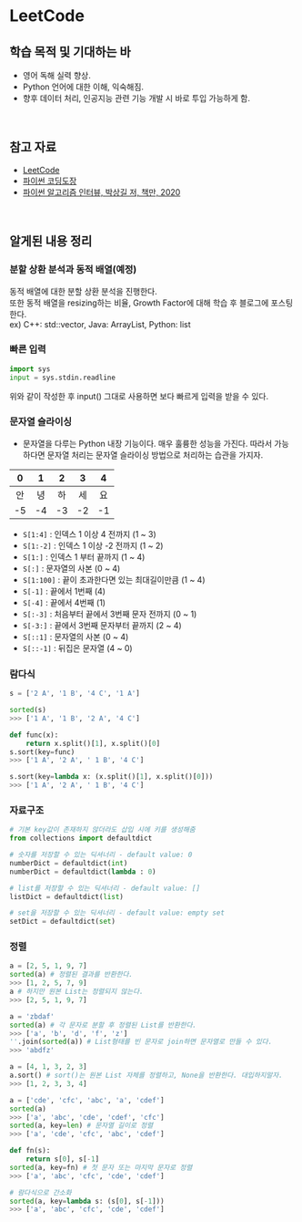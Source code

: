# LeetCode

## 학습 목적 및 기대하는 바

- 영어 독해 실력 향상.
- Python 언어에 대한 이해, 익숙해짐.
- 향후 데이터 처리, 인공지능 관련 기능 개발 시 바로 투입 가능하게 함.



<br>



## 참고 자료

- [LeetCode](https://leetcode.com/)
- [파이썬 코딩도장](https://dojang.io/course/view.php?id=7)
- [파이썬 알고리즘 인터뷰, 박상길 저, 책만, 2020](http://www.kyobobook.co.kr/product/detailViewKor.laf?mallGb=KOR&ejkGb=KOR&barcode=9791189909178)



<br>



## 알게된 내용 정리

### 분할 상환 분석과 동적 배열(예정)

동적 배열에 대한 분할 상환 분석을 진행한다.   
또한 동적 배열을 resizing하는 비율, Growth Factor에 대해 학습 후 블로그에 포스팅한다.   
ex) C++: std::vector, Java: ArrayList, Python: list   

### 빠른 입력
```python
import sys
input = sys.stdin.readline
```
위와 같이 작성한 후 input() 그대로 사용하면 보다 빠르게 입력을 받을 수 있다.

### 문자열 슬라이싱
- 문자열을 다루는 Python 내장 기능이다. 매우 훌륭한 성능을 가진다. 따라서 가능하다면 문자열 처리는 문자열 슬라이싱 방법으로 처리하는 습관을 가지자.    

|  0   |  1   |  2   |  3   |  4   |
| :--: | :--: | :--: | :--: | :--: |
|  안  |  녕  |  하  |  세  |  요  |
|  -5  |  -4  |  -3  |  -2  |  -1  |

- `S[1:4]` : 인덱스 1 이상 4 전까지 (1 ~ 3)
- `S[1:-2]` : 인덱스 1 이상 -2 전까지 (1 ~ 2)
- `S[1:]` : 인덱스 1 부터 끝까지 (1 ~ 4)
- `S[:]` : 문자열의 사본 (0 ~ 4)
- `S[1:100]` : 끝이 초과한다면 있는 최대길이만큼 (1 ~ 4)
- `S[-1]` : 끝에서 1번째 (4)
- `S[-4]` : 끝에서 4번째 (1)
- `S[:-3]` : 처음부터 끝에서 3번째 문자 전까지 (0 ~ 1)
- `S[-3:]` : 끝에서 3번째 문자부터 끝까지 (2 ~ 4)
- `S[::1]` : 문자열의 사본 (0 ~ 4)
- `S[::-1]` : 뒤집은 문자열 (4 ~ 0)

### 람다식

```python
s = ['2 A', '1 B', '4 C', '1 A']

sorted(s)
>>> ['1 A', '1 B', '2 A', '4 C']

def func(x):
    return x.split()[1], x.split()[0]
s.sort(key=func)
>>> ['1 A', '2 A', ' 1 B', '4 C']

s.sort(key=lambda x: (x.split()[1], x.split()[0]))
>>> ['1 A', '2 A', ' 1 B', '4 C']
```

### 자료구조

```python
# 기본 key값이 존재하지 않더라도 삽입 시에 키를 생성해줌
from collections import defaultdict

# 숫자를 저장할 수 있는 딕셔너리 - default value: 0
numberDict = defaultdict(int)
numberDict = defaultdict(lambda : 0)

# list를 저장할 수 있는 딕셔너리 - default value: []
listDict = defaultdict(list)

# set을 저장할 수 있는 딕셔너리 - default value: empty set
setDict = defaultdict(set)
```

### 정렬

```python
a = [2, 5, 1, 9, 7]
sorted(a) # 정렬된 결과를 반환한다.
>>> [1, 2, 5, 7, 9]
a # 하지만 원본 List는 정렬되지 않는다.
>>> [2, 5, 1, 9, 7]

a = 'zbdaf'
sorted(a) # 각 문자로 분할 후 정렬된 List를 반환한다.
>>> ['a', 'b', 'd', 'f', 'z']
''.join(sorted(a)) # List형태를 빈 문자로 join하면 문자열로 만들 수 있다.
>>> 'abdfz'

a = [4, 1, 3, 2, 3]
a.sort() # sort()는 원본 List 자체를 정렬하고, None을 반환한다. 대입하지말자.
>>> [1, 2, 3, 3, 4]

a = ['cde', 'cfc', 'abc', 'a', 'cdef']
sorted(a)
>>> ['a', 'abc', 'cde', 'cdef', 'cfc']
sorted(a, key=len) # 문자열 길이로 정렬
>>> ['a', 'cde', 'cfc', 'abc', 'cdef']

def fn(s):
    return s[0], s[-1]
sorted(a, key=fn) # 첫 문자 또는 마지막 문자로 정렬
>>> ['a', 'abc', 'cfc', 'cde', 'cdef']

# 람다식으로 간소화
sorted(a, key=lambda s: (s[0], s[-1]))
>>> ['a', 'abc', 'cfc', 'cde', 'cdef']
```